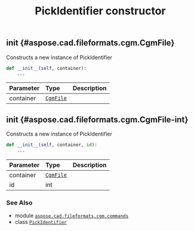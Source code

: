 ﻿---
title: PickIdentifier constructor
second_title: Aspose.CAD for Python via .NET API References
description: 
type: docs
weight: 10
url: /python-net/aspose.cad.fileformats.cgm.commands/pickidentifier/__init__/
is_root: false
---

## __init__ {#aspose.cad.fileformats.cgm.CgmFile}

Constructs a new instance of PickIdentifier



```python
def __init__(self, container):
    ...
```


| Parameter | Type | Description |
| :- | :- | :- |
| container | [`CgmFile`](/cad/python-net/aspose.cad.fileformats.cgm/cgmfile) |  |


## __init__ {#aspose.cad.fileformats.cgm.CgmFile-int}

Constructs a new instance of PickIdentifier



```python
def __init__(self, container, id):
    ...
```


| Parameter | Type | Description |
| :- | :- | :- |
| container | [`CgmFile`](/cad/python-net/aspose.cad.fileformats.cgm/cgmfile) |  |
| id | int |  |



### See Also
* module [`aspose.cad.fileformats.cgm.commands`](../../)
* class [`PickIdentifier`](/cad/python-net/aspose.cad.fileformats.cgm.commands/pickidentifier)
